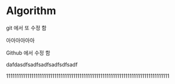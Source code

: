 # Algorithm














git 에서 또 수정 함



아아아아아아



Github 에서 수정 함



dafdasdfsadfsadfsadfsdfsadf

























111111111111111111111111111111111111111111111111111111111111111111111111111111
